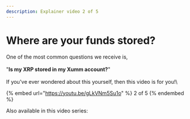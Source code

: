 ```yaml
---
description: Explainer video 2 of 5
---
```


# Where are your funds stored?

One of the most common questions we receive is,\
\
"**Is my XRP stored in my Xumm account?**"\
\
If you've ever wondered about this yourself, then this video is for you!\


{% embed url="https://youtu.be/gLkVNm5Su1o" %}
2 of 5
{% endembed %}

Also available in this video series:
